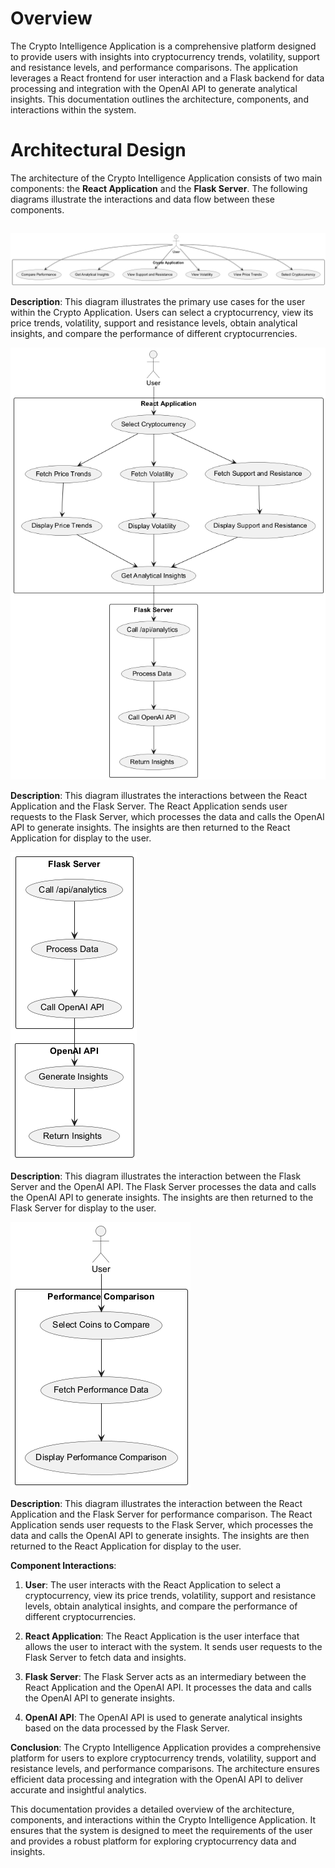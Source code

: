 # Overview

The Crypto Intelligence Application is a comprehensive platform designed to provide users with insights into cryptocurrency trends, volatility, support and resistance levels, and performance comparisons. The application leverages a React frontend for user interaction and a Flask backend for data processing and integration with the OpenAI API to generate analytical insights. This documentation outlines the architecture, components, and interactions within the system.

# Architectural Design


The architecture of the Crypto Intelligence Application consists of two main components: the **React Application** and the **Flask Server**. The following diagrams illustrate the interactions and data flow between these components.
## 

![Alt text](./architectural-design/crypto-application.png) 

**Description**: 
This diagram illustrates the primary use cases for the user within the Crypto Application. Users can select a cryptocurrency, view its price trends, volatility, support and resistance levels, obtain analytical insights, and compare the performance of different cryptocurrencies.

![Alt text](./architectural-design/react-application.png) 

**Description**: 
This diagram illustrates the interactions between the React Application and the Flask Server. The React Application sends user requests to the Flask Server, which processes the data and calls the OpenAI API to generate insights. The insights are then returned to the React Application for display to the user.

![Alt text](./architectural-design/openai-insights.png) 

**Description**: 
This diagram illustrates the interaction between the Flask Server and the OpenAI API. The Flask Server processes the data and calls the OpenAI API to generate insights. The insights are then returned to the Flask Server for display to the user.

![Alt text](./architectural-design/performance-comparison.png) 

**Description**: 
This diagram illustrates the interaction between the React Application and the Flask Server for performance comparison. The React Application sends user requests to the Flask Server, which processes the data and calls the OpenAI API to generate insights. The insights are then returned to the React Application for display to the user.

**Component Interactions**:

1. **User**: The user interacts with the React Application to select a cryptocurrency, view its price trends, volatility, support and resistance levels, obtain analytical insights, and compare the performance of different cryptocurrencies.

2. **React Application**: The React Application is the user interface that allows the user to interact with the system. It sends user requests to the Flask Server to fetch data and insights.

3. **Flask Server**: The Flask Server acts as an intermediary between the React Application and the OpenAI API. It processes the data and calls the OpenAI API to generate insights.

4. **OpenAI API**: The OpenAI API is used to generate analytical insights based on the data processed by the Flask Server.

**Conclusion**:
The Crypto Intelligence Application provides a comprehensive platform for users to explore cryptocurrency trends, volatility, support and resistance levels, and performance comparisons. The architecture ensures efficient data processing and integration with the OpenAI API to deliver accurate and insightful analytics.

This documentation provides a detailed overview of the architecture, components, and interactions within the Crypto Intelligence Application. It ensures that the system is designed to meet the requirements of the user and provides a robust platform for exploring cryptocurrency data and insights.